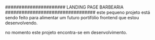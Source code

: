 ###################### LANDING PAGE BARBEARIA #################################
este pequeno projeto está sendo feito para alimentar um futuro portifólio frontend que estou desenvolvendo.


no momento este projeto encontra-se em desenvolvimento. 